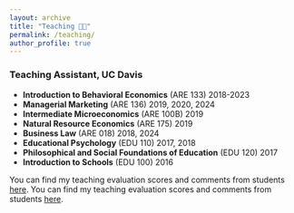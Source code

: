 ```yaml
---
layout: archive
title: "Teaching 👨‍🏫"
permalink: /teaching/
author_profile: true
---
```


### Teaching Assistant, UC Davis
- **Introduction to Behavioral Economics** (ARE 133) 2018-2023
- **Managerial Marketing** (ARE 136) 2019, 2020, 2024
- **Intermediate Microeconomics** (ARE 100B) 2019
- **Natural Resource Economics** (ARE 175) 2019
- **Business Law** (ARE 018) 2018, 2024
- **Educational Psychology** (EDU 110) 2017, 2018
- **Philosophical and Social Foundations of Education** (EDU 120) 2017
- **Introduction to Schools** (EDU 100) 2016

You can find my teaching evaluation scores and comments from students [here](https://github.com/seanfkiely/seanfkiely.github.io/raw/master/files/Kiely%20Teaching%20Evaluations.pdf).
You can find my teaching evaluation scores and comments from students <a href="https://github.com/seanfkiely/seanfkiely.github.io/raw/master/files/Kiely%20Teaching%20Evaluations.pdf">here</a>.

